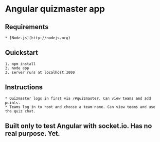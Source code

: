 # Angular quizmaster app

## Requirements

	* [Node.js](http://nodejs.org)

## Quickstart

	1. npm install
	2. node app
	3. server runs at localhost:3000

## Instructions

	* Quizmaster logs in first via /#quizmaster. Can view teams and add points.
	* Teams log in to root and choose a team name. Can view teams and use the quiz chat.

## Built only to test Angular with socket.io. Has no real purpose. Yet.
